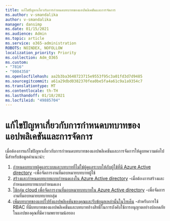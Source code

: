 ```yaml
---
title: แก้ไขปัญหาเกี่ยวกับการกำหนดบทบาทของแอปพลิเคชันและการจัดการ
ms.author: v-smandalika
author: v-smandalika
manager: dansimp
ms.date: 01/15/2021
ms.audience: Admin
ms.topic: article
ms.service: o365-administration
ROBOTS: NOINDEX, NOFOLLOW
localization_priority: Priority
ms.collection: Adm_O365
ms.custom:
- "7816"
- "9004358"
ms.openlocfilehash: aa2b3ba3648723715e9553f95c3a01fd3d7d9485
ms.sourcegitcommit: a61a29dbd0382370fea0be5fa4a61c9a1a9354c7
ms.translationtype: MT
ms.contentlocale: th-TH
ms.lasthandoff: 01/18/2021
ms.locfileid: "49885704"
---
```

# <a name="troubleshoot-issues-with-application-role-assignment-and-management"></a>แก้ไขปัญหาเกี่ยวกับการกำหนดบทบาทของแอปพลิเคชันและการจัดการ

เมื่อต้องการแก้ไขปัญหาเกี่ยวกับการกำหนดบทบาทของแอปพลิเคชันและการจัดการให้ดูบทความต่อไปนี้สำหรับข้อมูลคำแนะนำ:

1. [กำหนดบทบาทผู้ดูแลระบบและบทบาทที่ไม่ใช่ผู้ดูแลระบบให้กับผู้ใช้ที่มี Azure Active directory](https://docs.microsoft.com/azure/active-directory/fundamentals/active-directory-users-assign-role-azure-portal) -เพื่อจัดการงานที่มอบหมายบทบาทผู้ใช้
2. [สร้างและกำหนดบทบาทแบบกำหนดเองใน Azure Active directory](https://docs.microsoft.com/azure/active-directory/roles/custom-create) -เมื่อต้องการสร้างและกำหนดบทบาทแบบกำหนดเอง
3. [ใช้กลุ่ม cloud เพื่อจัดการงานที่มอบหมายบทบาทใน Azure Active directory](https://docs.microsoft.com/azure/active-directory/roles/groups-concept) -เพื่อจัดการงานที่มอบหมายบทบาทกลุ่ม
4. [เพิ่มบทบาทของแอปไปยังแอปพลิเคชันของคุณและรับข้อมูลเหล่านั้นในโทเค็น](https://docs.microsoft.com/azure/active-directory/develop/howto-add-app-roles-in-azure-ad-apps#app-roles-vs-groups) -สำหรับการใช้ RBAC ที่มีบทบาทของแอปพลิเคชันและบทบาทอ้างสิทธิ์ในการบังคับใช้การอนุญาตอย่างปลอดภัยในแอปของคุณที่มีความพยายามน้อยลง
